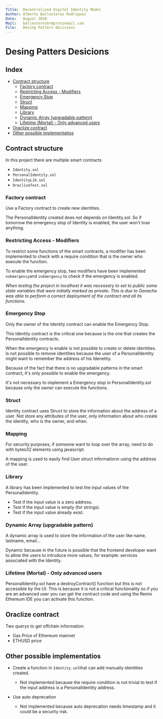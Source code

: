 ```yaml
---
Title:  Decentralized Digital Identity Model
Author: Alberto Ballesteros Rodríguez
Date:   August 2018
Mail:   ballesterosbr@protonmail.com
File:   Desing Patters Decisions
---
```


Desing Patters Desicions
===

## Index

- [Contract structure](#contract-structure)
    - [Factory contract](#factory-contract)
    - [Restricting Access - Modifiers](#restricting-access---modifiers)
    - [Emergency Stop](#emergency-stop)
    - [Struct](#struct)
    - [Mapping](#mapping)
    - [Library](#library)
    - [Dynamic Array (upgradable pattern)](#dynamic-array-upgradable-pattern)
    - [Lifetime (Mortal) - Only advanced users](#lifetime-mortal---only-advanced-users)
- [Oraclize contract](#oraclize-contract)
- [Other possible implementatios](#other-possible-implementatios)

## Contract structure

In this project there are multiple smart contracts

- `Identity.sol`
- `PersonalIdentity.sol`
- `IdentityLib.sol`
- `OraclizeTest.sol`

### Factory contract

Use a Factory contract to create new identities.

The PersonalIdentity created does not depends on Identity.sol. So if tomorrow the emergency stop of Identity is enabled, the user won't lose anything.

### Restricting Access - Modifiers

To restrict some functions of the smart contracts, a modifier has been implemented to check with a require condition that is the owner who execute the function.

To enable the emergency stop, two modifiers have been implemented `noEmergency`and `inEmergency` to check if the emergency is enabled.

*When testing the project in localhost it was necessary to set to public some state variables that were initially marked as private. This is due to Ganache was able to perform a correct deployment of the contract and all its functions.*

### Emergency Stop

Only the owner of the Identity contract can enable the Emergency Stop.

This Identity contract is the critical one because is the one that creates the PersonalIdentity contracts.

When the emergency is enable is not possible to create or delete identities. Is not possible to remove identities because the user of a PersonalIdentity might want to remember the address of his Idenetity.

Because of the fact that there is no upgradable patterns in the smart contract, it's only possible to enable the emergency.

It's not necessary to implement a Emergency stop in PersonalIdentity.sol because only the owner can execute the functions.

### Struct

Identity contract uses Struct to store the information about the address of a user. Not store any attributes of the user, only information about who create the identity, who is the owner, and when.

### Mapping

For security purposes, if someone want to loop over the array, need to do with bytes32 elements using javascript.

A mapping is used to easily find User struct informationn using the address of the user.

### Library

A library has been implemented to test the input values of the PersonalIdentity.
- Test if the input value is a zero address.
- Test if the input value is empty (for strings).
- Test if the input value already exist.

### Dynamic Array (upgradable pattern)

A dynamic array is used to store the information of the user like name, lastname, email...

Dynamic because in the future is possible that the frontend developer want to allow the users to introduce more values, for example: services associated with the Identity.

### Lifetime (Mortal) - Only advanced users

PersonalIdentity.sol have a destroyContract() function but this is not accessible by the UI. This is because it is not a critical functionality so if you are an advanced user you can get the contract code and using the Remix Ethereum IDE you can activate this function.

## Oraclize contract

Two querys to get offchain information:
- Gas Price of Ethereum mainnet
- ETHUSD price

## Other possible implementatios

- Create a function in `Identity.sol`that can add manually identities created.
    - Not implemented because the require condition is not trivial to test if the input address is a PersonalIdentity address.

- Use auto deprecation
    - Not implemented because auto deprecation needs timestamp and it could be a security risk.
